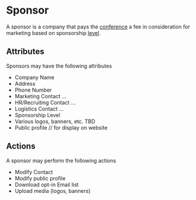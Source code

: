 # Sponsor

A sponsor is a company that pays the [conference]() a fee in consideration for marketing based on sponsorship [level]().

## Attributes
Sponsors may have the following attributes

* Company Name 
* Address
* Phone Number
* Marketing Contact ...
* HR/Recruiting Contact ...
* Logistics Contact ...
* Sponsorship Level
* Various logos, banners, etc. TBD
* Public profile // for display on website

## Actions
A sponsor may perform the following actions

* Modify Contact
* Modify public profile
* Download opt-in Email list
* Upload media (logos, banners)

